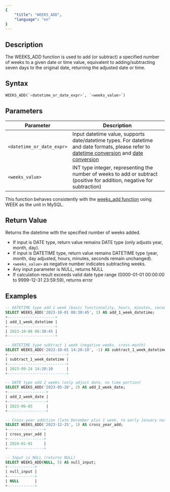 ```yaml
---
{
    "title": "WEEKS_ADD",
    "language": "en"
}
---
```


## Description 

The WEEKS_ADD function is used to add (or subtract) a specified number of weeks to a given date or time value, equivalent to adding/subtracting seven days to the original date, returning the adjusted date or time.

## Syntax
```sql
WEEKS_ADD(`<datetime_or_date_expr>`, `<weeks_value>`)
```

## Parameters
| Parameter | Description |
|-----------|-------------|
| `<datetime_or_date_expr>` | Input datetime value, supports date/datetime types. For datetime and date formats, please refer to [datetime conversion](../../../../../current/sql-manual/basic-element/sql-data-types/conversion/datetime-conversion) and [date conversion](../../../../../current/sql-manual/basic-element/sql-data-types/conversion/date-conversion) |
| `<weeks_value>` | INT type integer, representing the number of weeks to add or subtract (positive for addition, negative for subtraction) |

This function behaves consistently with the [weeks_add function](https://dev.mysql.com/doc/refman/8.4/en/date-and-time-functions.html#function_weeks-add) using WEEK as the unit in MySQL.

## Return Value

Returns the datetime with the specified number of weeks added.

- If input is DATE type, return value remains DATE type (only adjusts year, month, day).
- If input is DATETIME type, return value remains DATETIME type (year, month, day adjusted, hours, minutes, seconds remain unchanged).
- `<weeks_value>` as negative number indicates subtracting weeks.
- Any input parameter is NULL, returns NULL
- If calculation result exceeds valid date type range (0000-01-01 00:00:00 to 9999-12-31 23:59:59), returns error

## Examples
```sql
-- DATETIME type add 1 week (basic functionality, hours, minutes, seconds remain unchanged)
SELECT WEEKS_ADD('2023-10-01 08:30:45', 1) AS add_1_week_datetime;
+---------------------+
| add_1_week_datetime |
+---------------------+
| 2023-10-08 08:30:45 |
+---------------------+

-- DATETIME type subtract 1 week (negative weeks, cross-month)
SELECT WEEKS_ADD('2023-10-01 14:20:10', -1) AS subtract_1_week_datetime;
+--------------------------+
| subtract_1_week_datetime |
+--------------------------+
| 2023-09-24 14:20:10      |
+--------------------------+

-- DATE type add 2 weeks (only adjust date, no time portion)
SELECT WEEKS_ADD('2023-05-20', 2) AS add_2_week_date;
+-----------------+
| add_2_week_date |
+-----------------+
| 2023-06-03      |
+-----------------+

-- Cross-year addition (late December plus 1 week, to early January next year)
SELECT WEEKS_ADD('2023-12-25', 1) AS cross_year_add;
+----------------+
| cross_year_add |
+----------------+
| 2024-01-01     |
+----------------+

-- Input is NULL (returns NULL)
SELECT WEEKS_ADD(NULL, 5) AS null_input;
+------------+
| null_input |
+------------+
| NULL       |
+------------+
```


